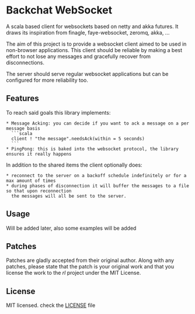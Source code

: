 # Backchat WebSocket

A scala based client for websockets based on netty and akka futures.
It draws its inspiration from finagle, faye-websocket, zeromq, akka, ...

The aim of this project is to provide a websocket client aimed to be used in non-browser applications.
This client should be reliable by making a best effort to not lose any messages and gracefully recover from disconnections.

The server should serve regular websocket applications but can be configured for more reliability too.

## Features
To reach said goals this library implements:

    * Message Acking: you can decide if you want to ack a message on a per message basis
      ```scala
      client ! "the message".needsAck(within = 5 seconds)
      ```
    * PingPong: this is baked into the websocket protocol, the library ensures it really happens

In addition to the shared items the client optionally does:

    * reconnect to the server on a backoff schedule indefinitely or for a max amount of times
    * during phases of disconnection it will buffer the messages to a file so that upon reconnection
      the messages will all be sent to the server.

## Usage

Will be added later, also some examples will be added

## Patches
Patches are gladly accepted from their original author. Along with any patches, please state that the patch is your original work and that you license the work to the *rl* project under the MIT License.

## License
MIT licensed. check the [LICENSE](https://github.com/mojolly/scala-websocket/blob/master/LICENSE) file

